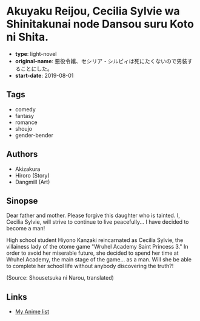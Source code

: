 # Akuyaku Reijou, Cecilia Sylvie wa Shinitakunai node Dansou suru Koto ni Shita.

-   **type**: light-novel
-   **original-name**: 悪役令嬢、セシリア・シルビィは死にたくないので男装することにした。
-   **start-date**: 2019-08-01

## Tags

-   comedy
-   fantasy
-   romance
-   shoujo
-   gender-bender

## Authors

-   Akizakura
-   Hiroro (Story)
-   Dangmill (Art)

## Sinopse

Dear father and mother. Please forgive this daughter who is tainted. I, Cecilia Sylvie, will strive to continue to live peacefully... I have decided to become a man!

High school student Hiyono Kanzaki reincarnated as Cecilia Sylvie, the villainess lady of the otome game "Wruhel Academy Saint Princess 3." In order to avoid her miserable future, she decided to spend her time at Wruhel Academy, the main stage of the game... as a man. Will she be able to complete her school life without anybody discovering the truth?!

(Source: Shousetsuka ni Narou, translated)

## Links

-   [My Anime list](https://myanimelist.net/manga/132444/Akuyaku_Reijou_Cecilia_Sylvie_wa_Shinitakunai_node_Dansou_suru_Koto_ni_Shita)

